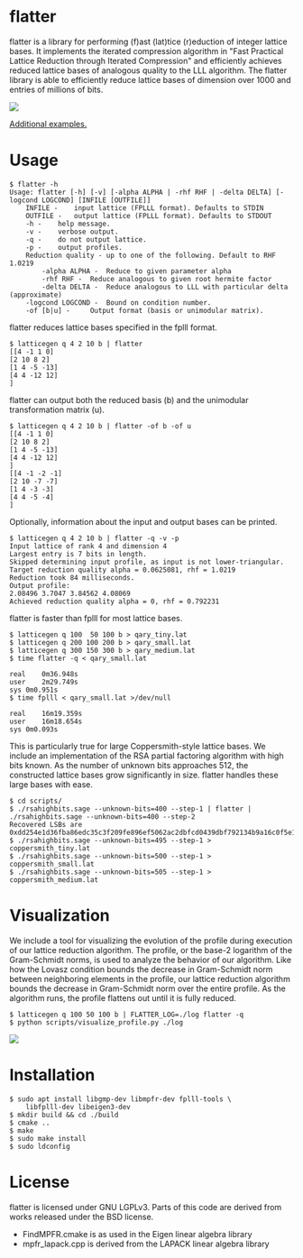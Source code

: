 # flatter #
flatter is a library for performing (f)ast (lat)tice (r)eduction of integer lattice bases. It implements the iterated compression algorithm in "Fast Practical Lattice Reduction through Iterated Compression" and efficiently achieves reduced lattice bases of analogous quality to the LLL algorithm. The flatter library is able to efficiently reduce lattice bases of dimension over 1000 and entries of millions of bits.

![](docs/qary_512.gif)

[Additional examples.](docs/example_profiles.md)

# Usage #
```
$ flatter -h
Usage: flatter [-h] [-v] [-alpha ALPHA | -rhf RHF | -delta DELTA] [-logcond LOGCOND] [INFILE [OUTFILE]]
	INFILE -	input lattice (FPLLL format). Defaults to STDIN
	OUTFILE -	output lattice (FPLLL format). Defaults to STDOUT
	-h -	help message.
	-v -	verbose output.
	-q -	do not output lattice.
	-p -	output profiles.
	Reduction quality - up to one of the following. Default to RHF 1.0219
		-alpha ALPHA -	Reduce to given parameter alpha
		-rhf RHF -	Reduce analogous to given root hermite factor
		-delta DELTA -	Reduce analogous to LLL with particular delta (approximate)
	-logcond LOGCOND -	Bound on condition number.
	-of [b|u] -		Output format (basis or unimodular matrix).
```

flatter reduces lattice bases specified in the fplll format.
```
$ latticegen q 4 2 10 b | flatter
[[4 -1 1 0]
[2 10 8 2]
[1 4 -5 -13]
[4 4 -12 12]
]
```
flatter can output both the reduced basis (b) and the unimodular transformation matrix (u).
```
$ latticegen q 4 2 10 b | flatter -of b -of u
[[4 -1 1 0]
[2 10 8 2]
[1 4 -5 -13]
[4 4 -12 12]
]
[[4 -1 -2 -1]
[2 10 -7 -7]
[1 4 -3 -3]
[4 4 -5 -4]
]
```
Optionally, information about the input and output bases can be printed.
```
$ latticegen q 4 2 10 b | flatter -q -v -p
Input lattice of rank 4 and dimension 4
Largest entry is 7 bits in length.
Skipped determining input profile, as input is not lower-triangular.
Target reduction quality alpha = 0.0625081, rhf = 1.0219
Reduction took 84 milliseconds.
Output profile:
2.08496 3.7047 3.84562 4.08069
Achieved reduction quality alpha = 0, rhf = 0.792231
```

flatter is faster than fplll for most lattice bases.
```
$ latticegen q 100  50 100 b > qary_tiny.lat
$ latticegen q 200 100 200 b > qary_small.lat
$ latticegen q 300 150 300 b > qary_medium.lat
$ time flatter -q < qary_small.lat

real	0m36.948s
user	2m29.749s
sys	0m0.951s
$ time fplll < qary_small.lat >/dev/null

real	16m19.359s
user	16m18.654s
sys	0m0.093s
```

This is particularly true for large Coppersmith-style lattice bases. We include an implementation of the RSA partial factoring algorithm with high bits known. As the number of unknown bits approaches 512, the constructed lattice bases grow significantly in size. flatter handles these large bases with ease.
```
$ cd scripts/
$ ./rsahighbits.sage --unknown-bits=400 --step-1 | flatter | ./rsahighbits.sage --unknown-bits=400 --step-2
Recovered LSBs are 0xdd254e1d36fba86edc35c3f209fe896ef5062ac2dbfcd0439dbf792134b9a16c0f5e1099241d02d68938b1a9f008c2c1fa7b
$ ./rsahighbits.sage --unknown-bits=495 --step-1 > coppersmith_tiny.lat
$ ./rsahighbits.sage --unknown-bits=500 --step-1 > coppersmith_small.lat
$ ./rsahighbits.sage --unknown-bits=505 --step-1 > coppersmith_medium.lat
```
# Visualization
We include a tool for visualizing the evolution of the profile during execution of our lattice reduction algorithm. The profile, or the base-2 logarithm of the Gram-Schmidt norms, is used to analyze the behavior of our algorithm. Like how the Lovasz condition bounds the decrease in Gram-Schmidt norm between neighboring elements in the profile, our lattice reduction algorithm bounds the decrease in Gram-Schmidt norm over the entire profile. As the algorithm runs, the profile flattens out until it is fully reduced.

```
$ latticegen q 100 50 100 b | FLATTER_LOG=./log flatter -q
$ python scripts/visualize_profile.py ./log
```
![](docs/visualizer.png)

# Installation
```
$ sudo apt install libgmp-dev libmpfr-dev fplll-tools \
	libfplll-dev libeigen3-dev
$ mkdir build && cd ./build
$ cmake ..
$ make
$ sudo make install
$ sudo ldconfig
```

# License
flatter is licensed under GNU LGPLv3. Parts of this code are derived from works released under the BSD license.

* FindMPFR.cmake is as used in the Eigen linear algebra library
* mpfr_lapack.cpp is derived from the LAPACK linear algebra library


